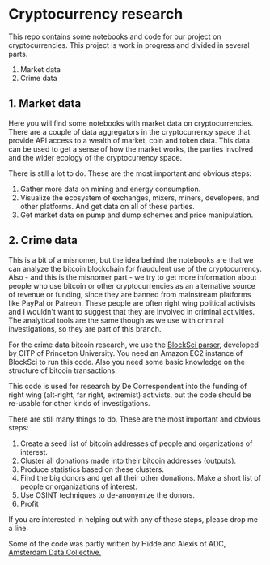 # Cryptocurrency research

This repo contains some notebooks and code for our project on cryptocurrencies. This project is work in progress and divided in several parts. 

1. Market data
2. Crime data

## 1. Market data

Here you will find some notebooks with market data on cryptocurrencies. There are a couple of data aggregators in the cryptocurrency space that provide API access to a wealth of market, coin and token data. This data can be used to get a sense of how the market works, the parties involved and the wider ecology of the cryptocurrency space. 

There is still a lot to do. These are the most important and obvious steps:
1. Gather more data on mining and energy consumption.
2. Visualize the ecosystem of exchanges, mixers, miners, developers, and other platforms. And get data on all of these parties.
3. Get market data on pump and dump schemes and price manipulation.

## 2. Crime data

This is a bit of a misnomer, but the idea behind the notebooks are that we can analyze the bitcoin blockchain for fraudulent use of the cryptocurrency. Also - and this is the misnomer part - we try to get more information about people who use bitcoin or other cryptocurrencies as an alternative source of revenue or funding, since they are banned from mainstream platforms like PayPal or Patreon. These people are often right wing political activists and I wouldn't want to suggest that they are involved in criminal activities. The analytical tools are the same though as we use with criminal investigations, so they are part of this branch. 

For the crime data bitcoin research, we use the [BlockSci parser](https://github.com/citp/BlockSci), developed by CITP of Princeton University. You need an Amazon EC2 instance of BlockSci to run this code. Also you need some basic knowledge on the structure of bitcoin transactions.

This code is used for research by De Correspondent into the funding of right wing (alt-right, far right, extremist) activists, but the code should be re-usable for other kinds of investigations.

There are still many things to do. These are the most important and obvious steps:
1. Create a seed list of bitcoin addresses of people and organizations of interest.
2. Cluster all donations made into their bitcoin addresses (outputs).
3. Produce statistics based on these clusters.
4. Find the big donors and get all their other donations. Make a short list of people or organizations of interest.
5. Use OSINT techniques to de-anonymize the donors. 
6. Profit

If you are interested in helping out with any of these steps, please drop me a line.

Some of the code was partly written by Hidde and Alexis of ADC, [Amsterdam Data Collective.](https://amsterdamdatacollective.com/)
